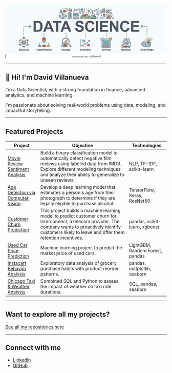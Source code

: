 <img src="./datascience.webp" width="800"/>


---

## 👋 Hi! I'm David Villanueva

I'm a Data Scientist, with a strong foundation in finance, advanced analytics, and machine learning. 

I'm passionate about solving real-world problems using data, modeling, and impactful storytelling.

---

##  Featured Projects

| Project | Objective | Technologies |
|---------|-------------|--------------|
| [ Movie Review Sentiment Analysis](https://github.com/lolapaul/movie-review-sentiment-analysis) | Build a binary classification model to automatically detect negative film reviews using labeled data from IMDB. Explore different modeling techniques and analyze their ability to generalize to unseen reviews. | NLP, TF-IDF, scikit-learn |
| [ Age Detection via Computer Vision](https://github.com/lolapaul/age-estimation-cnn) | Develop a deep learning model that estimates a person's age from their photograph to determine if they are legally eligible to purchase alcohol. | TensorFlow, Keras, ResNet50 |
| [ Customer Churn Prediction](https://github.com/lolapaul/customer-churn-prediction) | This project builds a machine learning model to predict customer churn for Interconnect, a telecom provider. The company wants to proactively identify customers likely to leave and offer them retention incentives. | pandas, scikit-learn, xgboost |
| [ Used Car Price Prediction](https://github.com/lolapaul/used-car-price-prediction) | Machine learning project to predict the market price of used cars. | LightGBM, Random Forest, pandas |
| [ Instacart Behavior Analysis](https://github.com/lolapaul/instacart-customer-behavior-analysis) | Exploratory data analysis of grocery purchase habits with product reorder patterns. | pandas, matplotlib, seaborn |
| [ Chicago Taxi & Weather Analysis](https://github.com/lolapaul/chicago-taxi-analysis) | Combined SQL and Python to assess the impact of weather on taxi ride durations. | SQL, pandas, seaborn |

---

##  Want to explore all my projects?

 [See all my repositories here](https://github.com/lolapaul?tab=repositories)

---

##  Connect with me

- [LinkedIn](https://www.linkedin.com/in/david-villanueva-59659727)
- [GitHub](https://github.com/lolapaul)

<!--
**lolapaul/lolapaul** is a ✨ _special_ ✨ repository because its `README.md` (this file) appears on your GitHub profile.

Here are some ideas to get you started:

- 🔭 I’m currently working on ...
- 🌱 I’m currently learning ...
- 👯 I’m looking to collaborate on ...
- 🤔 I’m looking for help with ...
- 💬 Ask me about ...
- 📫 How to reach me: ...
- 😄 Pronouns: ...
- ⚡ Fun fact: ...
-->

